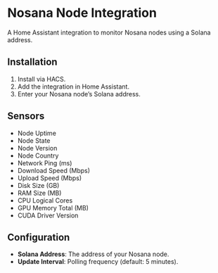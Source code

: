 # Nosana Node Integration
A Home Assistant integration to monitor Nosana nodes using a Solana address.

## Installation
1. Install via HACS.
2. Add the integration in Home Assistant.
3. Enter your Nosana node’s Solana address.

## Sensors
- Node Uptime
- Node State
- Node Version
- Node Country
- Network Ping (ms)
- Download Speed (Mbps)
- Upload Speed (Mbps)
- Disk Size (GB)
- RAM Size (MB)
- CPU Logical Cores
- GPU Memory Total (MB)
- CUDA Driver Version

## Configuration
- **Solana Address**: The address of your Nosana node.
- **Update Interval**: Polling frequency (default: 5 minutes).